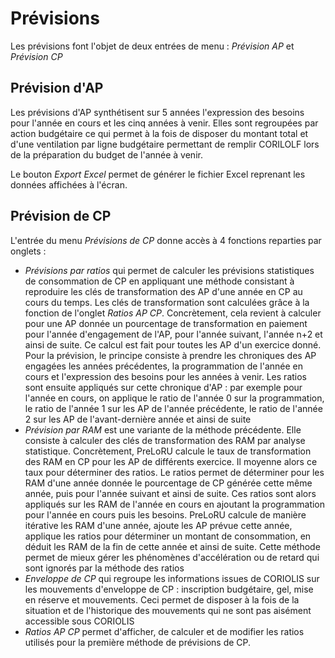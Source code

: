 # <div class="text-h4 pb-3" id="prevision">Prévisions</div>

Les prévisions font l'objet de deux entrées de menu : *Prévision AP* et *Prévision CP*

## <div class="text-h5 pb-2">Prévision d'AP</div>

Les prévisions d'AP synthétisent sur 5 années l'expression des besoins pour l'année en cours et les cinq années à venir. Elles sont regroupées par action budgétaire ce qui permet à la fois de disposer du montant total et d'une ventilation par ligne budgétaire permettant de remplir CORILOLF lors de la préparation du budget de l'année à venir.

Le bouton *Export Excel* permet de générer le fichier Excel reprenant les données affichées à l'écran.

## <div class="text-h5 pb-2">Prévision de CP</div>

L'entrée du menu *Prévisions de CP* donne accès à 4 fonctions reparties par onglets :
* *Prévisions par ratios* qui permet de calculer les prévisions statistiques de consommation de CP en appliquant une méthode consistant à reproduire les clés de transformation des AP d'une année en CP au cours du temps. Les clés de transformation sont calculées grâce à la fonction de l'onglet *Ratios AP CP*. Concrètement, cela revient à calculer pour une AP donnée un pourcentage de transformation en paiement pour l'année d'engagement de l'AP, pour l'année suivant, l'année n+2 et ainsi de suite. Ce calcul est fait pour toutes les AP d'un exercice donné. Pour la prévision, le principe consiste à prendre les chroniques des AP engagées les années précédentes, la programmation de l'année en cours et l'expression des besoins pour les années à venir. Les ratios sont ensuite appliqués sur cette chronique d'AP : par exemple pour l'année en cours, on applique le ratio de l'année 0 sur la programmation, le ratio de l'année 1 sur les AP de l'année précédente, le ratio de l'année 2 sur les AP de l'avant-dernière année et ainsi de suite
* *Prévision par RAM* est une variante de la méthode précédente. Elle consiste à calculer des clés de transformation des RAM par analyse statistique. Concrètement, PreLoRU calcule le taux de transformation des RAM en CP pour les AP de différents exercice. Il moyenne alors ce taux pour déterminer des ratios. Le ratios permet de déterminer pour les RAM d'une année donnée le pourcentage de CP générée cette même année, puis pour l'année suivant et ainsi de suite. Ces ratios sont alors appliqués sur les RAM de l'année en cours en ajoutant la programmation pour l'année en cours puis les besoins. PreLoRU calcule de manière itérative les RAM d'une année, ajoute les AP prévue cette année, applique les ratios pour déterminer un montant de consommation, en déduit les RAM de la fin de cette année et ainsi de suite. Cette méthode permet de mieux gérer les phénomènes d'accélération ou de retard qui sont ignorés par la méthode des ratios
* *Enveloppe de CP* qui regroupe les informations issues de CORIOLIS sur les mouvements d'enveloppe de CP : inscription budgétaire, gel, mise en réserve et mouvements. Ceci permet de disposer à la fois de la situation et de l'historique des mouvements qui ne sont pas aisément accessible sous CORIOLIS
* *Ratios AP CP* permet d'afficher, de calculer et de modifier les ratios utilisés pour la première méthode de prévisions de CP.
